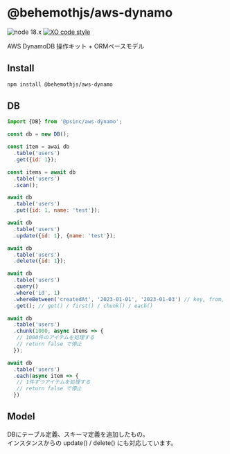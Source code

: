# @behemothjs/aws-dynamo

![node 18.x](https://img.shields.io/badge/node-18.x-0B0)
[![XO code style](https://shields.io/badge/code_style-5ed9c7?logo=xo&labelColor=gray)](https://github.com/xojs/xo)

AWS DynamoDB 操作キット + ORMベースモデル

## Install

```bash
npm install @behemothjs/aws-dynamo
```

## DB

```javascript
import {DB} from '@psinc/aws-dynamo';

const db = new DB();

const item = awai db
  .table('users')
  .get({id: 1});

const items = await db
  .table('users')
  .scan();

await db
  .table('users')
  .put({id: 1, name: 'test'});

await db
  .table('users')
  .update({id: 1}, {name: 'test'});

await db
  .table('users')
  .delete({id: 1});

await db
  .table('users')
  .query()
  .where('id', 1)
  .whereBetween('createdAt', '2023-01-01', '2023-01-03') // key, from, to
  .get(); // get() / first() / chunk() / each()

await db
  .table('users')
  .chunk(1000, async items => {
   // 1000件のアイテムを処理する
   // return false で停止
  });

await db
  .table('users')
  .each(async item => {
   // 1件ずつアイテムを処理する
   // return false で停止
  })
```

## Model

DBにテーブル定義、スキーマ定義を追加したもの。  
インスタンスからの update() / delete() にも対応しています。

